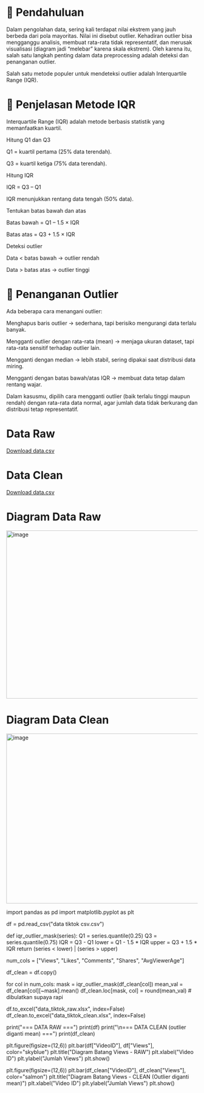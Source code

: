 # 📌 Pendahuluan

Dalam pengolahan data, sering kali terdapat nilai ekstrem yang jauh berbeda dari pola mayoritas. Nilai ini disebut outlier. Kehadiran outlier bisa mengganggu analisis, membuat rata-rata tidak representatif, dan merusak visualisasi (diagram jadi “melebar” karena skala ekstrem).
Oleh karena itu, salah satu langkah penting dalam data preprocessing adalah deteksi dan penanganan outlier.

Salah satu metode populer untuk mendeteksi outlier adalah Interquartile Range (IQR).

# 📌 Penjelasan Metode IQR

Interquartile Range (IQR) adalah metode berbasis statistik yang memanfaatkan kuartil.

Hitung Q1 dan Q3

Q1 = kuartil pertama (25% data terendah).

Q3 = kuartil ketiga (75% data terendah).

Hitung IQR

IQR = Q3 – Q1

IQR menunjukkan rentang data tengah (50% data).

Tentukan batas bawah dan atas

Batas bawah = Q1 – 1.5 × IQR

Batas atas = Q3 + 1.5 × IQR

Deteksi outlier

Data < batas bawah → outlier rendah

Data > batas atas → outlier tinggi

# 📌 Penanganan Outlier

Ada beberapa cara menangani outlier:

Menghapus baris outlier → sederhana, tapi berisiko mengurangi data terlalu banyak.

Mengganti outlier dengan rata-rata (mean) → menjaga ukuran dataset, tapi rata-rata sensitif terhadap outlier lain.

Mengganti dengan median → lebih stabil, sering dipakai saat distribusi data miring.

Mengganti dengan batas bawah/atas IQR → membuat data tetap dalam rentang wajar.

Dalam kasusmu, dipilih cara mengganti outlier (baik terlalu tinggi maupun rendah) dengan rata-rata data normal, agar jumlah data tidak berkurang dan distribusi tetap representatif.
# Data Raw
[Download data.csv](https://github.com/kendyjonathanprasetya/Memberisihkan-DATA-RAW-dari-Outliner/blob/main/data%20tiktok%20csv.csv)

# Data Clean
[Download data.csv](https://github.com/kendyjonathanprasetya/Memberisihkan-DATA-RAW-dari-Outliner/blob/main/data_tiktok_clean.csv)

# Diagram Data Raw
<img width="819" height="441" alt="image" src="https://github.com/user-attachments/assets/4f0034ae-23f5-414a-a32c-b3066fd3cfb7" />

# Diagram Data Clean
<img width="818" height="446" alt="image" src="https://github.com/user-attachments/assets/a8dcdee5-4972-4247-8ae1-3a86e81ac440" />







import pandas as pd
import matplotlib.pyplot as plt


df = pd.read_csv("data tiktok csv.csv")


def iqr_outlier_mask(series):
    Q1 = series.quantile(0.25)
    Q3 = series.quantile(0.75)
    IQR = Q3 - Q1
    lower = Q1 - 1.5 * IQR
    upper = Q3 + 1.5 * IQR
    return (series < lower) | (series > upper)


num_cols = ["Views", "Likes", "Comments", "Shares", "AvgViewerAge"]


df_clean = df.copy()


for col in num_cols:
    mask = iqr_outlier_mask(df_clean[col])
    mean_val = df_clean[col][~mask].mean()
    df_clean.loc[mask, col] = round(mean_val)  # dibulatkan supaya rapi


df.to_excel("data_tiktok_raw.xlsx", index=False)
df_clean.to_excel("data_tiktok_clean.xlsx", index=False)


print("=== DATA RAW ===")
print(df)
print("\n=== DATA CLEAN (outlier diganti mean) ===")
print(df_clean)


plt.figure(figsize=(12,6))
plt.bar(df["VideoID"], df["Views"], color="skyblue")
plt.title("Diagram Batang Views - RAW")
plt.xlabel("Video ID")
plt.ylabel("Jumlah Views")
plt.show()


plt.figure(figsize=(12,6))
plt.bar(df_clean["VideoID"], df_clean["Views"], color="salmon")
plt.title("Diagram Batang Views - CLEAN (Outlier diganti mean)")
plt.xlabel("Video ID")
plt.ylabel("Jumlah Views")
plt.show()
